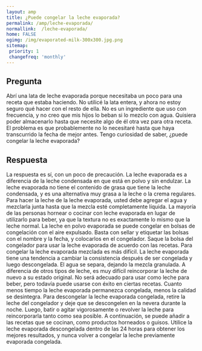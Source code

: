 ```yaml
---
layout: amp
title: ¿Puede congelar la leche evaporada?  
permalink: /amp/leche-evaporada/
normallink:  /leche-evaporada/
home: FALSE
ogimg: /img/evaporated-milk-300x300.jpg.png
sitemap:
 priority: 1
 changefreq: 'monthly'
---
```




## Pregunta

Abrí una lata de leche evaporada porque necesitaba un poco para una receta que estaba haciendo. No utilicé la lata entera, y ahora no estoy seguro qué hacer con el resto de ella. No es un ingrediente que uso con frecuencia, y no creo que mis hijos lo beban si lo mezclo con agua. Quisiera poder almacenarlo hasta que necesite algo de él otra vez para otra receta. El problema es que probablemente no lo necesitaré hasta que haya transcurrido la fecha de mejor antes. Tengo curiosidad de saber, ¿puede congelar la leche evaporada?


<amp-img src="https://sepuedecongelar.com/img/evaporated-milk-300x300.jpg" alt="¿Puede congelar la leche evaporada?" height="400" width="800"></amp-img>


## Respuesta

La respuesta es sí, con un poco de precaución. La leche evaporada es a diferencia de la leche condensada en que está en polvo y sin endulzar. La leche evaporada no tiene el contenido de grasa que tiene la leche condensada, y es una alternativa muy grasa a la leche o la crema regulares. Para hacer la leche de la leche evaporada, usted debe agregar el agua y mezclarla junta hasta que la mezcla esté completamente líquida. La mayoría de las personas hornear o cocinar con leche evaporada en lugar de utilizarlo para beber, ya que la textura no es exactamente lo mismo que la leche normal.
La leche en polvo evaporada se puede congelar en bolsas de congelación con el aire expulsado. Basta con sellar y etiquetar las bolsas con el nombre y la fecha, y colocarlos en el congelador. Saque la bolsa del congelador para usar la leche evaporada de acuerdo con las recetas.
Para congelar la leche evaporada mezclada es más difícil. La leche evaporada tiene una tendencia a cambiar la consistencia después de ser congelada y luego descongelada. El agua se separa, dejando la mezcla granulada. A diferencia de otros tipos de leche, es muy difícil reincorporar la leche de nuevo a su estado original. No será adecuado para usar como leche para beber, pero todavía puede usarse con éxito en ciertas recetas. Cuanto menos tiempo la leche evaporada permanezca congelada, menos la calidad se desintegra.
Para descongelar la leche evaporada congelada, retire la leche del congelador y deje que se descongelen en la nevera durante la noche. Luego, batir o agitar vigorosamente o revolver la leche para reincorporarla tanto como sea posible. A continuación, se puede añadir a las recetas que se cocinan, como productos horneados o guisos. Utilice la leche evaporada descongelada dentro de las 24 horas para obtener los mejores resultados, y nunca volver a congelar la leche previamente evaporada congelada.